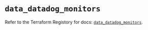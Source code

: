 # `data_datadog_monitors`

Refer to the Terraform Registory for docs: [`data_datadog_monitors`](https://registry.terraform.io/providers/datadog/datadog/3.29.0/docs/data-sources/monitors).
